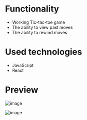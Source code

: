 # Functionality
- Working Tic-tac-toe game
- The ability to view past moves
- The ability to rewind moves

# Used technologies
-  JavaScript
-  React

# Preview
![image](https://github.com/user-attachments/assets/6a3c5c1e-c2db-4584-b752-33b617879ca8)

![image](https://github.com/user-attachments/assets/f9108701-8283-41c5-9606-ef354a5ecc6a)

